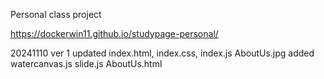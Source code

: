 Personal class project

https://dockerwin11.github.io/studypage-personal/


20241110 ver 1
updated index.html, index.css, index.js AboutUs.jpg
added   watercanvas.js slide.js AboutUs.html 

